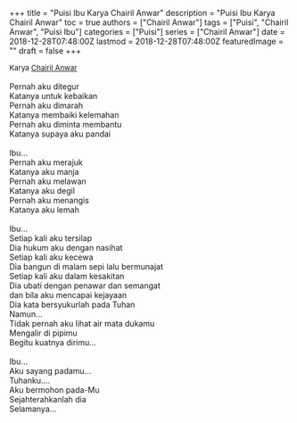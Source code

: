 +++
title = "Puisi Ibu Karya Chairil Anwar"
description = "Puisi Ibu Karya Chairil Anwar"
toc = true
authors = ["Chairil Anwar"]
tags = ["Puisi", "Chairil Anwar", "Puisi Ibu"]
categories = ["Puisi"]
series = ["Chairil Anwar"]
date = 2018-12-28T07:48:00Z
lastmod = 2018-12-28T07:48:00Z
featuredImage = ""
draft = false
+++

<div style="text-align: justify;">
<div style="font-size: small;">Karya <a href="/authors/chairil-anwar/" target="_blank">Chairil Anwar</a></div><br />
Pernah aku ditegur<br />Katanya untuk kebaikan<br />Pernah aku dimarah<br />Katanya membaiki kelemahan<br />Pernah aku diminta membantu<br />Katanya supaya aku pandai<br /><br />Ibu...<br />Pernah aku merajuk<br />Katanya aku manja<br />Pernah aku melawan<br />Katanya aku degil<br />Pernah aku menangis<br />Katanya aku lemah<br /><br />Ibu...<br />Setiap kali aku tersilap<br />Dia hukum aku dengan nasihat<br />Setiap kali aku kecewa<br />Dia bangun di malam sepi lalu bermunajat<br />Setiap kali aku dalam kesakitan<br />Dia ubati dengan penawar dan semangat<br />dan bila aku mencapai kejayaan<br />Dia kata bersyukurlah pada Tuhan<br />Namun...<br />Tidak pernah aku lihat air mata dukamu<br />Mengalir di pipimu<br />Begitu kuatnya dirimu...<br /><br />Ibu...<br />Aku sayang padamu...<br />Tuhanku....<br />Aku bermohon pada-Mu<br />Sejahterahkanlah dia<br />Selamanya...</div>
